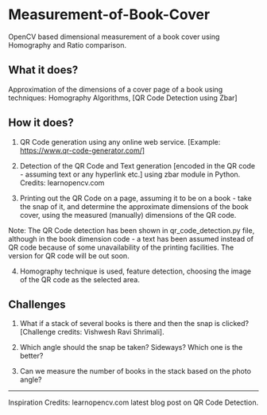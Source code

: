 # Measurement-of-Book-Cover
OpenCV based dimensional measurement of a book cover using Homography and Ratio comparison.

## What it does?
Approximation of the dimensions of a cover page of a book using techniques: Homography Algorithms, [QR Code Detection using Zbar]

## How it does?
1) QR Code generation using any online web service. [Example: https://www.qr-code-generator.com/]

2) Detection of the QR Code and Text generation [encoded in the QR code - assuming text or any hyperlink etc.] using zbar module in Python.
Credits: learnopencv.com 

3) Printing out the QR Code on a page, assuming it to be on a book - take the snap of it, and determine the approximate dimensions
of the book cover, using the measured (manually) dimensions of the QR code.

Note: The QR Code detection has been shown in qr_code_detection.py file, although in the book dimension code - a text has been assumed
instead of QR code because of some unavailability of the printing facilities. The version for QR code will be out soon.

4) Homography technique is used, feature detection, choosing the image of the QR code as the selected area.

## Challenges

1) What if a stack of several books is there and then the snap is clicked? [Challenge credits: Vishwesh Ravi Shrimali].

2) Which angle should the snap be taken? Sideways? Which one is the better?

3) Can we measure the number of books in the stack based on the photo angle?

--------------------------------------------------------------------------------
Inspiration Credits: learnopencv.com latest blog post on QR Code Detection.
